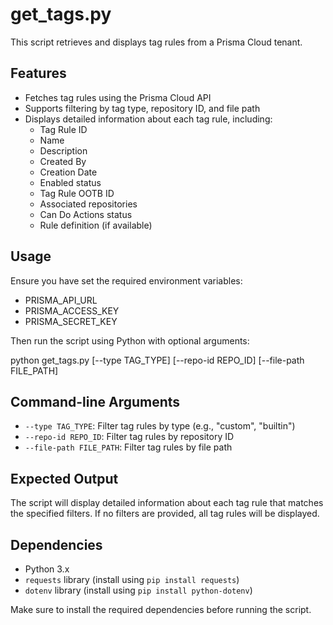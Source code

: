 # get_tags.py

This script retrieves and displays tag rules from a Prisma Cloud tenant.

## Features

- Fetches tag rules using the Prisma Cloud API
- Supports filtering by tag type, repository ID, and file path
- Displays detailed information about each tag rule, including:
  - Tag Rule ID
  - Name
  - Description
  - Created By
  - Creation Date
  - Enabled status
  - Tag Rule OOTB ID
  - Associated repositories
  - Can Do Actions status
  - Rule definition (if available)

## Usage

Ensure you have set the required environment variables:
- PRISMA_API_URL
- PRISMA_ACCESS_KEY
- PRISMA_SECRET_KEY

Then run the script using Python with optional arguments:


python get_tags.py [--type TAG_TYPE] [--repo-id REPO_ID] [--file-path FILE_PATH]


## Command-line Arguments

- `--type TAG_TYPE`: Filter tag rules by type (e.g., "custom", "builtin")
- `--repo-id REPO_ID`: Filter tag rules by repository ID
- `--file-path FILE_PATH`: Filter tag rules by file path

## Expected Output

The script will display detailed information about each tag rule that matches the specified filters. If no filters are provided, all tag rules will be displayed.

## Dependencies

- Python 3.x
- `requests` library (install using `pip install requests`)
- `dotenv` library (install using `pip install python-dotenv`)

Make sure to install the required dependencies before running the script.
